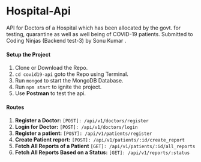 # Hospital-Api

API for Doctors of a Hospital which has been allocated by the govt. for testing, quarantine as well as well being of COVID-19 patients. Submitted to Coding Ninjas (Backend test-3) by Sonu Kumar .

#### Setup the Project

1. Clone or Download the Repo.
2. `cd covid19-api` goto the Repo using Terminal.
3. Run `mongod` to start the MongoDB Database.
4. Run `npm start` to ignite the project.
5. Use **Postman** to test the api.

#### Routes

1. **Register a Doctor:** `[POST]: /api/v1/doctors/register`
2. **Login for Doctor:** `[POST]: /api/v1/doctors/login`
3. **Register a patient:** `[POST]: /api/v1/patients/register`
4. **Create Patient report:** `[POST]: /api/v1/patients/:id/create_report`
5. **Fetch All Reports of a Patient** `[GET]: /api/v1/patients/:id/all_reports`
6. **Fetch All Reports Based on a Status:** `[GET]: /api/v1/reports/:status`


